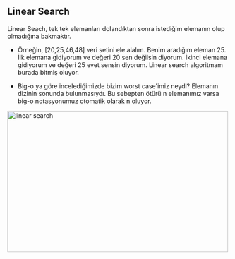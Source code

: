 ## Linear Search
Linear Seach, tek tek elemanları dolandıktan sonra istediğim elemanın olup olmadığına bakmaktır.

- Örneğin, [20,25,46,48] veri setini ele alalım. Benim aradığım eleman 25. İlk elemana gidiyorum ve değeri 20 sen değilsin diyorum. İkinci elemana gidiyorum ve değeri 25 evet sensin diyorum. Linear search algoritmam burada bitmiş oluyor.

- Big-o ya göre incelediğimizde bizim worst case'imiz neydi? Elemanın dizinin sonunda bulunmasıydı. Bu sebepten ötürü n elemanımız varsa big-o notasyonumuz otomatik olarak n oluyor.

<img src="https://res.cloudinary.com/practicaldev/image/fetch/s--KwlAZJVc--/c_limit%2Cf_auto%2Cfl_progressive%2Cq_auto%2Cw_880/https://dev-to-uploads.s3.amazonaws.com/i/19k583f8kooery0sthod.png" alt="linear search" width="500" height="320">